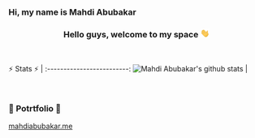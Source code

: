 ### Hi, my name is Mahdi Abubakar

<h3 align ="center"> Hello guys, welcome to my space <img src="https://raw.githubusercontent.com/ABSphreak/ABSphreak/master/gifs/Hi.gif" width="18px"> </h3>
&nbsp;

⚡ Stats ⚡ |
:-------------------------:
![Mahdi Abubakar's github stats](https://github-readme-stats.vercel.app/api?username=mahdiabubakar&show_icons=true&count_private=true&hide_border=true&title_color=70a5fd&icon_color=bf91f3&text_color=38bdae&bg_color=0d1117) |

&nbsp;

### 📜 Potrtfolio 📜

[mahdiabubakar.me](https://mahdiabubakar.me)
&nbsp;

